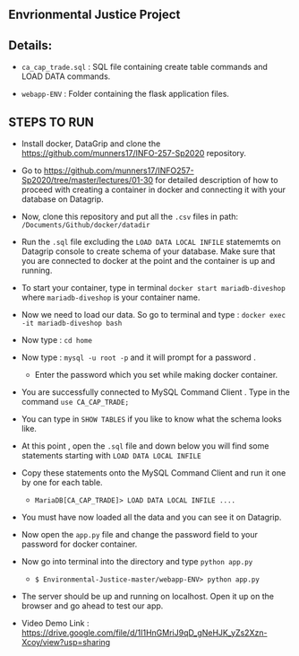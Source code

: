 ## Envrionmental Justice Project

## Details:

* `ca_cap_trade.sql` : SQL file containing create table commands and LOAD DATA commands.

* `webapp-ENV` : Folder containing the flask application files.

## STEPS TO RUN

* Install docker, DataGrip and clone the https://github.com/munners17/INFO-257-Sp2020 repository.

* Go to https://github.com/munners17/INFO257-Sp2020/tree/master/lectures/01-30 for detailed description of how to proceed
with creating a container in docker and connecting it with your database on Datagrip.

* Now, clone this repository and put all the `.csv` files in path: `/Documents/Github/docker/datadir`

* Run the `.sql` file  excluding the `LOAD DATA LOCAL INFILE` statememts on Datagrip console to create schema of your database. Make sure that you are connected to docker at the point and the container is up and running. 

* To start your container, type in terminal `docker start mariadb-diveshop` where `mariadb-diveshop` is your container name.

* Now we need to load our data. So go to terminal and type : `docker exec -it mariadb-diveshop bash` 

* Now type : `cd home`
  
* Now type : `mysql -u root -p` and it will prompt for a password . 
  * Enter the password which you set while making docker container.

* You are successfully connected to MySQL Command Client . Type in the command `use CA_CAP_TRADE;`

* You can type in `SHOW TABLES` if you like to know what the schema looks like.

* At this point , open the `.sql` file and down below you will find some statements starting with `LOAD DATA LOCAL INFILE`

* Copy these statements onto the MySQL Command Client and run it one by one for each table.
  * `MariaDB[CA_CAP_TRADE]> LOAD DATA LOCAL INFILE ....`

* You must have now loaded all the data and you can see it on Datagrip.

* Now open the `app.py` file and change the password field to your password for docker container.

* Now go into terminal into the directory and type `python app.py`
  * `$ Environmental-Justice-master/webapp-ENV> python app.py`

* The server should be up and running on localhost. Open it up on the browser and go ahead to test our app.

* Video Demo Link : https://drive.google.com/file/d/1I1HnGMriJ9qD_gNeHJK_yZs2Xzn-Xcoy/view?usp=sharing
